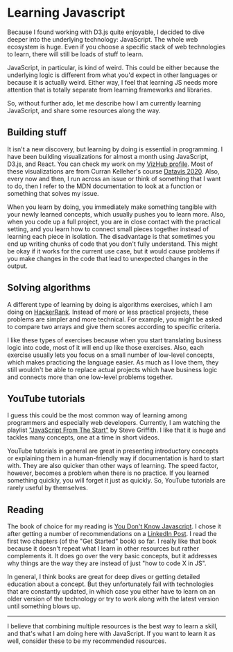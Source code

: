 # Learning Javascript

Because I found working with D3.js quite enjoyable, I decided to dive deeper
into the underlying technology: JavaScript. The whole web ecosystem is huge.
Even if you choose a specific stack of web technologies to learn, there will
still be loads of stuff to learn.

JavaScript, in particular, is kind of weird. This could be either because the
underlying logic is different from what you'd expect in other languages or
because it is actually weird. Either way, I feel that learning JS needs more
attention that is totally separate from learning frameworks and libraries.

So, without further ado, let me describe how I am currently learning
JavaScript, and share some resources along the way.

## Building stuff

It isn't a new discovery, but learning by doing is essential in programming.
I have been building visualizations for almost a month using JavaScript,
D3.js, and React. You can check my work on my
[VizHub profile](https://vizhub.com/waseem-medhat). Most of these
visualizations are from Curran Kelleher's course
[Datavis 2020](https://datavis.tech/datavis-2020/). Also, every now and then,
I run across an issue or think of something that I want to do, then I refer
to the MDN documentation to look at a function or something that solves my
issue.

When you learn by doing, you immediately make something tangible with your
newly learned concepts, which usually pushes you to learn more. Also, when
you code up a full project, you are in close contact with the practical
setting, and you learn how to connect small pieces together instead of
learning each piece in isolation. The disadvantage is that sometimes you end
up writing chunks of code that you don't fully understand. This might be okay
if it works for the current use case, but it would cause problems if you make
changes in the code that lead to unexpected changes in the output.

## Solving algorithms

A different type of learning by doing is algorithms exercises, which I am
doing on [HackerRank](https://www.hackerrank.com/). Instead of more or less
practical projects, these problems are simpler and more technical. For
example, you might be asked to compare two arrays and give them scores
according to specific criteria.

I like these types of exercises because when you start translating business
logic into code, most of it will end up like those exercises. Also, each
exercise usually lets you focus on a small number of low-level concepts,
which makes practicing the language easier. As much as I love them, they
still wouldn't be able to replace actual projects which have business logic
and connects more than one low-level problems together.

## YouTube tutorials

I guess this could be the most common way of learning among programmers and
especially web developers. Currently, I am watching the playlist
["JavaScript From The Start"](https://www.youtube.com/playlist?list=PLyuRouwmQCjkYdv4VjuIbvcMZVWSdOm58)
by Steve Griffith. I like that it is huge and tackles many concepts, one at a
time in short videos.

YouTube tutorials in general are great in presenting introductory concepts or
explaining them in a human-friendly way if documentation is hard to start
with. They are also quicker than other ways of learning. The speed factor,
however, becomes a problem when there is no practice. If you learned
something quickly, you will forget it just as quickly. So, YouTube tutorials
are rarely useful by themselves.

## Reading

The book of choice for my reading is
[You Don't Know Javascript](https://github.com/getify/You-Dont-Know-JS).
I chose it after getting a number of recommendations on a
[LinkedIn Post](https://www.linkedin.com/posts/waseem-medhat_can-anyone-recommend-good-resources-to-learn-activity-6730884861361479680-xJk1).
I read the first two chapters (of the "Get Started" book) so far. I really
like that book because it doesn't repeat what I learn in other resources but
rather complements it. It does go over the very basic concepts, but it
addresses why things are the way they are instead of just "how to code X in
JS".

In general, I think books are great for deep dives or getting detailed
education about a concept. But they unfortunately fail with technologies that
are constantly updated, in which case you either have to learn on an older
version of the technology or try to work along with the latest version
until something blows up.

* * *

I believe that combining multiple resources is the best way to learn a skill,
and that's what I am doing here with JavaScript. If you want to learn it as
well, consider these to be my recommended resources.
